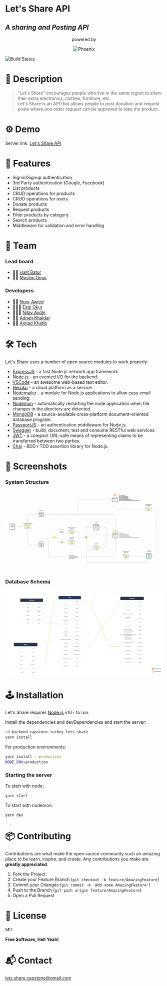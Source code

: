 # Let's Share API

## _A sharing and Posting API_

<p align="center">powered by</p>
<p align="center">
<img src="https://www.re-coded.com/_next/image?url=%2FReCoded-Logo-Black.png.webp&w=384&q=75)](https://www.re-coded.com/" alt="Phoenix" width="170"/>
</p>

[![Build Status](https://travis-ci.org/joemccann/dillinger.svg?branch=master)](https://travis-ci.org/joemccann/dillinger)

# 🔬 Description

> "Let's Share" encourages people who live in the same region to share their extra electronics, clothes,
> furniture, etc.<br>
> Let's Share is an API that allows people to post donation and request posts
> where one order request can be approved to take the product.

# ⚙️ Demo

Server link: [Let's Share API]

# 🧱 Features

- Signin/Signup authentication
- 3rd Party authentication (Google, Facebook)
- List products
- CRUD operations for products
- CRUD operations for users
- Donate products
- Request products
- Filter products by category
- Search products
- Middleware for validation and error handling

# 🦾 Team

### Lead board

- 🧔🏻 [Halit Batur]
- 🧔🏻 [Muslim Omar]

### Developers

- 👩🏻 [Noor Awied]
- 👩🏻‍🦱 [Ezgi Okur]
- 👩🏻‍🦱 [Nilay Aydin]
- 👨🏻 [Adnan Khaldar]
- 🧔🏻 [Amjad Khatib]

# 🛠 Tech

Let's Share uses a number of open source modules to work properly:

- [ExpressJS] - a fast Node.js network app framework.
- [Node.js] - an evented I/O for the backend.
- [VSCode] - an awesome web-based text editor.
- [Heroku] - a cloud platform as a service.
- [Nodemailer] - a module for Node.js applications to allow easy email sending.
- [Nodemon] - automatically restarting the node application when file changes in the directory are detected.
- [MongoDB] - a source-available cross-platform document-oriented database program.
- [PassportJS] - an authentication middleware for Node.js.
- [Swagger] - build, document, test and consume RESTful web services.
- [JWT] - a compact URL-safe means of representing claims to be transferred between two parties.
- [Chai] - BDD / TDD assertion library for Node.js.

# 🌆 Screenshots

### System Structure

![Structure](./assets/systemStructure.png)

### Database Schema

![Database](./assets/databseSchema.png)

# 🕹 Installation

Let's Share requires [Node.js](https://nodejs.org/) v10+ to run.

Install the dependencies and devDependencies and start the server:

```sh
cd backend-capstone-turkey-lets-share
yarn install
```

For production environments:

```sh
yarn install --production
NODE_ENV=production
```

### Starting the server

To start with node:

```sh
yarn start
```

To start with nodemon:

```sh
yarn dev
```

# 📦 Contributing

Contributions are what make the open source community such an amazing place to be learn, inspire, and create. Any contributions you make are **greatly appreciated**.

1. Fork the Project
2. Create your Feature Branch (`git checkout -b feature/AmazingFeature`)
3. Commit your Changes (`git commit -m 'Add some AmazingFeature'`)
4. Push to the Branch (`git push origin feature/AmazingFeature`)
5. Open a Pull Request

# 🔑 License

MIT

**Free Software, Hell Yeah!**

[//]: # "These are reference links used in the body of this note and get stripped out when the markdown processor does its job. There is no need to format nicely because it shouldn't be seen. Thanks SO - http://stackoverflow.com/questions/4823468/store-comments-in-markdown-syntax"

# 📬 Contact

[lets.share.capstone@gmail.com](lets.share.capstone@gmail.com)

[let's share api]: https://lets-share-capstone.herokuapp.com/#/
[expressjs]: https://expressjs.com/
[node.js]: http://nodejs.org
[vscode]: https://code.visualstudio.com/
[heroku]: https://www.heroku.com/
[nodemailer]: https://nodemailer.com/about/
[nodemon]: https://www.npmjs.com/package/nodemon
[mongodb]: https://www.mongodb.com/
[passportjs]: https://www.passportjs.org/
[swagger]: https://swagger.io/
[jwt]: https://jwt.io/
[chai]: https://www.chaijs.com/
[halit batur]: https://github.com/halitbatur
[muslim omar]: https://github.com/muslimomar
[noor awied]: https://github.com/awiednoor
[ezgi okur]: https://github.com/okurezgi
[nilay aydin]: https://github.com/niloaydin
[adnan khaldar]: https://github.com/khaldarov
[amjad khatib]: https://github.com/khatibAmjad
